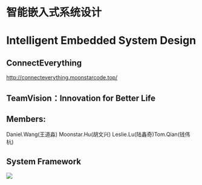 #  智能嵌入式系统设计  
# Intelligent Embedded System Design
## ConnectEverything
   http://connecteverything.moonstarcode.top/
## TeamVision：Innovation for Better Life  
## Members:
   Daniel.Wang(王道淼) Moonstar.Hu(胡文兴) Leslie.Lu(陆鑫奇)Tom.Qian(钱伟杭) 
 

## System Framework

![](https://moonstarimg.oss-cn-hangzhou.aliyuncs.com/img/SmartHome.png)




